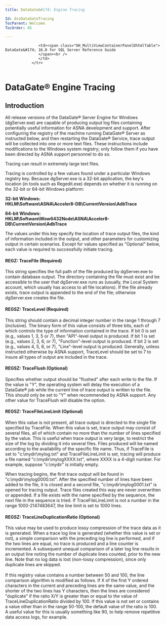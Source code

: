 ```yaml
---
title: DataGate&#174; Engine Tracing

Id: dssDataGateTracing
TocParent: Welcome
TocOrder: 45

---
```


<table>
			    <tr>

			       <td><span class="OH_MultiViewContainerPanelDhtmlTable"> DataGate&#174; 16.0 for SQL Server Reference Guide
				   </span><br />
				   </td>
			    </tr>
</table>

# DataGate&#174; Engine Tracing

## Introduction
All release versions of the DataGate&#174; Server Engine for Windows (dgServer.exe) are capable of producing output log files containing potentially useful information for ASNA development and support. After configuring the registry of the machine running DataGate&#174; Server as instructed below, and then restarting the DataGate&#174; Service, trace output will be collected into one or more text files. These instructions include modifications to the Windows system registry; only follow them if you have been directed by ASNA support personnel to do so.

Tracing can result in extremely large text files.
<div>
Tracing is controlled by a few values found under a particular Windows registry key. Because dgServer.exe is a 32-bit application, the key's location (in tools such as Regedit.exe) depends on whether it is running on the 32-bit or 64-bit Windows platform:

**32-bit Windows: <br />HKLM\Software\ASNA\Acceler8-DB\CurrentVersion\AdbTrace** 

**64-bit Windows: <br />HKLM\Software\Wow6432Node\ASNA\Acceler8-DB\CurrentVersion\AdbTrace** 

The values under this key specify the location of trace output files, the kind of information included in the output, and other parameters for customizing output in certain scenarios. Except for values specified as "Optional" below, each value is required to successfully initiate tracing.

#### REGZ: TraceFile (Required)
This string specifies the full path of the file produced by dgServer.exe to contain database output. The directory containing the file must exist and be accessible to the user that dgServer.exe runs as (usually, the Local System account, which usually has access to all file locations). If the file already exists, trace output is appended to the end of the file; otherwise dgServer.exe creates the file. 

#### REGSZ: TraceLevel (Required)
This string should contain a decimal integer number in the range 1 through 7 (inclusive). The binary form of this value consists of three bits, each of which controls the type of information contained in the trace. If bit 0 is set (e.g., values 1, 3, 5 or 7), then "API"-level output is produced. If bit 1 is set (e.g., values 2, 3, 6, or 7), "Function"-level output is produced. If bit 2 is set (e.g., values 4, 5, 6, or 7), "Line"-level output is produced. Generally, unless instructed otherwise by ASNA support, TraceLevel should be set to 7 to insure all types of output are included in the trace.

#### REGSZ: TraceFlush (Optional)
Specifies whether output should be "flushed" after each write to the file. If the value is "Y", the operating system will delay the execution of a DataGate&#174; job while the current line of trace output is written to the file. This should only be set to "Y" when recommended by ASNA support. Any other value for TraceFlush will disable the option.

#### REGSZ: TraceFileLineLimit (Optional)
When this value is not present, all trace output is directed to the single file specified by TraceFile. When this value is set, trace output may consist of several files, all of which contain no more than the number of lines specified by the value. This is useful when trace output is very large, to restrict the size of the log by dividing it into several files. Files produced will be named according to the availability of the specific file name. Thus, if TraceFile is set to "c:\mydir\mylog.txt" and TraceFileLineLimit is set, tracing will produce a file named "c:\mydir\mylogXXXX.txt", where XXXX is a 4-digit number. For example, suppose "c:\mydir" is initially empty. 

When tracing begins, the first trace output will be found in "c:\mydir\mylog0000.txt". After the specified number of lines have been added to the file, it is closed and a second file, "c:\mydir\mylog0001.txt" is opened for tracing output. Trace files created this way are never overwritten or appended. If a file exists with the name specified by the sequence, the next file in the sequence is tried. If TraceFileLineLimit is not a number in the range 1000-2147483647, the line limit is set to 1000 lines. 

#### REGSZ: TraceLineDuplicationRatio (Optional)
This value may be used to produce lossy compression of the trace data as it is generated. When a trace log line is generated (whether this value is set or not), a simple comparison with the preceding log line is performed, and if the two lines are equal, no trace is produced and a line counter is incremented. A subsequent unequal comparison of a later log line results in an output line noting the number of duplicate lines counted, prior to the new line. Note that no log data is lost (non-lossy compression), since only duplicate lines are skipped. <br /><br /> If this registry value contains a number between 50 and 100, the line comparison algorithm is modified as follows. If X of the first Y ordered characters in the current and preceding lines are the same value, and the shorter of the two lines has Y characters, then the lines are considered "duplicate" if the ratio X/Y is greater than or equal to the value of TraceLineDuplicationRatio divided by 100. If this value is not set or contains a value other than in the range 50-100, the default value of the ratio is 100. A useful value for this is usually something like 90, to help remove repetitive data access logs, for example.

